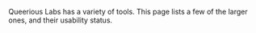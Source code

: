<!-- TITLE: Tools -->
<!-- SUBTITLE: A brief list of some tools and their status -->

Queerious Labs has a variety of tools. This page lists a few of the larger ones, and their usability status.